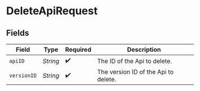 # DeleteApiRequest


## Fields

| Field                                | Type                                 | Required                             | Description                          |
| ------------------------------------ | ------------------------------------ | ------------------------------------ | ------------------------------------ |
| `apiID`                              | *String*                             | :heavy_check_mark:                   | The ID of the Api to delete.         |
| `versionID`                          | *String*                             | :heavy_check_mark:                   | The version ID of the Api to delete. |